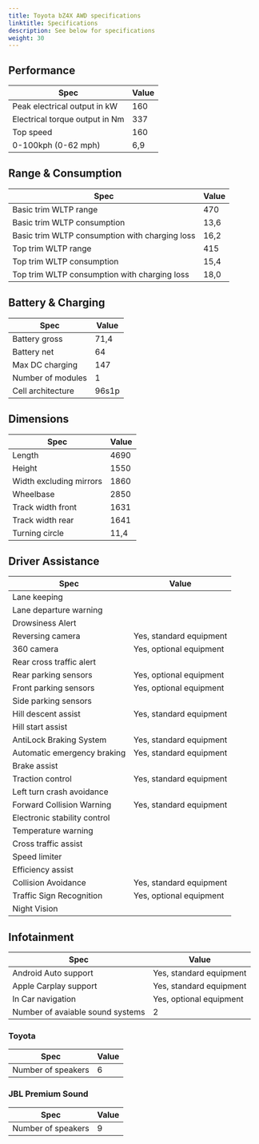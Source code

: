 ```yaml
---
title: Toyota bZ4X AWD specifications
linktitle: Specifications
description: See below for specifications
weight: 30
---
```


## Performance
|Spec|Value|
|----|-----|
|Peak electrical output in kW|160|
|Electrical torque output in Nm|337|
|Top speed|160|
|0-100kph (0-62 mph)|6,9|



## Range & Consumption
|Spec|Value|
|----|-----|
|Basic trim WLTP range|470|
|Basic trim WLTP consumption|13,6|
|Basic trim WLTP consumption with charging loss|16,2|
|Top trim WLTP range|415|
|Top trim WLTP consumption|15,4|
|Top trim WLTP consumption with charging loss|18,0|



## Battery & Charging
|Spec|Value|
|----|-----|
|Battery gross|71,4|
|Battery net|64|
|Max DC charging|147|
|Number of modules|1|
|Cell architecture|96s1p|



## Dimensions
|Spec|Value|
|----|-----|
|Length|4690|
|Height|1550|
|Width excluding mirrors|1860|
|Wheelbase|2850|
|Track width front|1631|
|Track width rear|1641|
|Turning circle|11,4|

## Driver Assistance
|Spec|Value|
|----|-----|
|Lane keeping||
|Lane departure warning||
|Drowsiness Alert||
|Reversing camera|Yes, standard equipment|
|360 camera|Yes, optional equipment|
|Rear cross traffic alert||
|Rear parking sensors|Yes, optional equipment|
|Front parking sensors|Yes, optional equipment|
|Side parking sensors||
|Hill descent assist|Yes, standard equipment|
|Hill start assist||
|AntiLock Braking System|Yes, standard equipment|
|Automatic emergency braking|Yes, standard equipment|
|Brake assist||
|Traction control|Yes, standard equipment|
|Left turn crash avoidance||
|Forward Collision Warning|Yes, standard equipment|
|Electronic stability control||
|Temperature warning||
|Cross traffic assist||
|Speed limiter||
|Efficiency assist||
|Collision Avoidance|Yes, standard equipment|
|Traffic Sign Recognition|Yes, optional equipment|
|Night Vision||

## Infotainment
|Spec|Value|
|----|-----|
|Android Auto support|Yes, standard equipment|
|Apple Carplay support|Yes, standard equipment|
|In Car navigation|Yes, optional equipment|
|Number of avaiable sound systems|2|

### Toyota
|Spec|Value|
|----|-----|
|Number of speakers|6|

### JBL Premium Sound
|Spec|Value|
|----|-----|
|Number of speakers|9|

